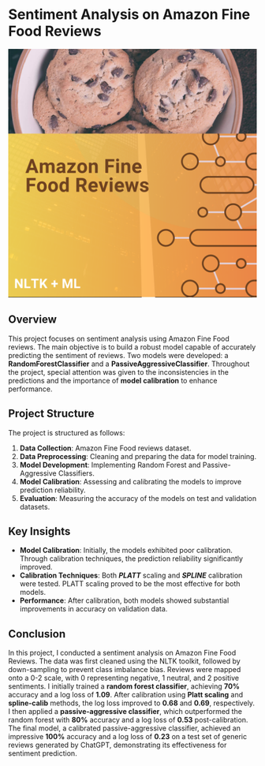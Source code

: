 # **Sentiment Analysis on Amazon Fine Food Reviews**
![Screenshot](screenshot.png)

## Overview
This project focuses on sentiment analysis using Amazon Fine Food reviews. The main objective is to build a robust model capable of accurately predicting the sentiment of reviews. Two models were developed: a **RandomForestClassifier** and a **PassiveAggressiveClassifier**. Throughout the project, special attention was given to the inconsistencies in the predictions and the importance of **model calibration** to enhance performance.

## Project Structure

The project is structured as follows:

1. **Data Collection**: Amazon Fine Food reviews dataset.
2. **Data Preprocessing**: Cleaning and preparing the data for model training.
3. **Model Development**: Implementing Random Forest and Passive-Aggressive Classifiers.
4. **Model Calibration**: Assessing and calibrating the models to improve prediction reliability.
5. **Evaluation**: Measuring the accuracy of the models on test and validation datasets.

## Key Insights
- **Model Calibration**: Initially, the models exhibited poor calibration. Through calibration techniques, the prediction reliability significantly improved.
- **Calibration Techniques**: Both ***PLATT*** scaling and ***SPLINE*** calibration were tested. PLATT scaling proved to be the most effective for both models.
- **Performance**: After calibration, both models showed substantial improvements in accuracy on validation data.

## Conclusion

In this project, I conducted a sentiment analysis on Amazon Fine Food Reviews. The data was first cleaned using the NLTK toolkit, followed by down-sampling to prevent class imbalance bias. Reviews were mapped onto a 0-2 scale, with 0 representing negative, 1 neutral, and 2 positive sentiments. I initially trained a **random forest classifier**, achieving **70%** accuracy and a log loss of **1.09**. After calibration using **Platt scaling** and **spline-calib** methods, the log loss improved to **0.68** and **0.69**, respectively. I then applied a **passive-aggressive classifier**, which outperformed the random forest with **80%** accuracy and a log loss of **0.53** post-calibration. The final model, a calibrated passive-aggressive classifier, achieved an impressive **100%** accuracy and a log loss of **0.23** on a test set of generic reviews generated by ChatGPT, demonstrating its effectiveness for sentiment prediction.

